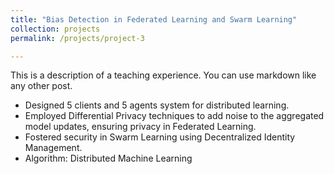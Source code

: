 ```yaml
---
title: "Bias Detection in Federated Learning and Swarm Learning"
collection: projects
permalink: /projects/project-3

---
```


This is a description of a teaching experience. You can use markdown like any other post.

- Designed 5 clients and 5 agents system for distributed learning.
- Employed Differential Privacy techniques to add noise to the aggregated model updates, ensuring privacy in Federated Learning.
- Fostered security in Swarm Learning using Decentralized Identity Management.
- Algorithm: Distributed Machine Learning